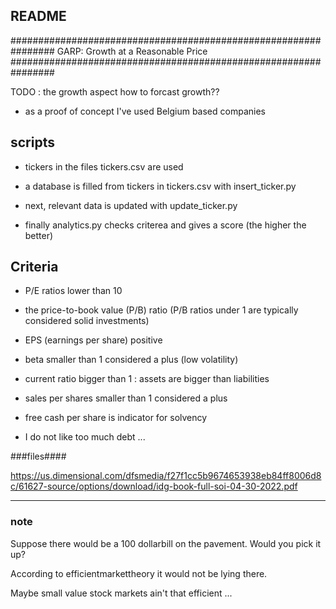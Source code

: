 ## README ##

################################################################
GARP: Growth at a Reasonable Price
################################################################

TODO : the growth aspect how to forcast growth??



- as a proof of concept I've used Belgium based companies

## scripts ##

- tickers in the files tickers.csv are used

- a database is filled from tickers in tickers.csv with insert_ticker.py  
- next, relevant data is updated with update_ticker.py

- finally analytics.py checks criterea and gives a score (the higher the better)

## Criteria ##



- P/E ratios lower than 10 

- the price-to-book value (P/B) ratio 
(P/B ratios under 1 are typically considered solid investments)

- EPS (earnings per share) positive

- beta smaller than 1 considered a plus (low volatility) 

- current ratio bigger than 1 : assets are bigger than liabilities

- sales per shares smaller than 1 considered a plus

- free cash per share is indicator for solvency

- I do not like too much debt ...

###files####

https://us.dimensional.com/dfsmedia/f27f1cc5b9674653938eb84ff8006d8c/61627-source/options/download/idg-book-full-soi-04-30-2022.pdf


-----------------------------------------------------








### note ###

  
Suppose there would be a 100 dollarbill on the pavement.
Would you pick it up?

According to efficientmarkettheory it would not be lying there.

Maybe small value stock markets ain't that efficient ...





